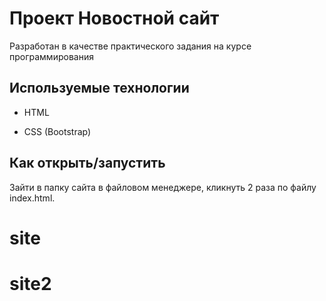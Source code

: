 # Проект Новостной сайт

Разработан в качестве практического задания на курсе программирования


## Используемые технологии

* HTML

* CSS (Bootstrap)


## Как открыть/запустить

Зайти в папку сайта в файловом менеджере, кликнуть 2 раза по файлу index.html.

# site
# site2
